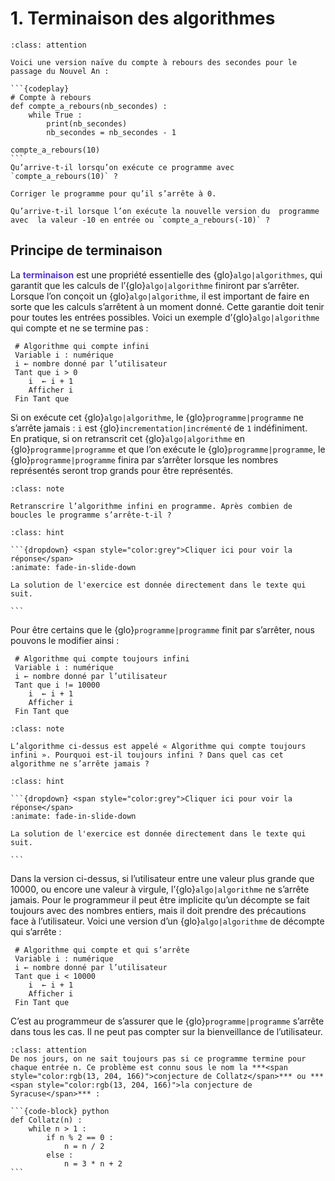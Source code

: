 
# 1. Terminaison des algorithmes


````{admonition} Matière à réfléchir I
:class: attention

Voici une version naïve du compte à rebours des secondes pour le passage du Nouvel An :

```{codeplay}
# Compte à rebours 
def compte_a_rebours(nb_secondes) :
    while True :
        print(nb_secondes)
    	nb_secondes = nb_secondes - 1 

compte_a_rebours(10)
```
Qu’arrive-t-il lorsqu’on exécute ce programme avec `compte_a_rebours(10)` ?

Corriger le programme pour qu’il s’arrête à 0. 

Qu’arrive-t-il lorsque l’on exécute la nouvelle version du  programme avec  la valeur -10 en entrée ou `compte_a_rebours(-10)` ?

````

## Principe de terminaison

La **<span style="color:rgb(89, 51, 209)">terminaison</span>** est une propriété essentielle des {glo}`algo|algorithmes`, qui garantit que les calculs de l’{glo}`algo|algorithme` finiront par s’arrêter. Lorsque l’on conçoit un {glo}`algo|algorithme`, il est important de faire en sorte que les calculs s’arrêtent à un moment donné. Cette garantie doit tenir pour toutes les entrées possibles. 
Voici un exemple d’{glo}`algo|algorithme` qui compte et ne se termine pas :

```{code-block} python
 # Algorithme qui compte infini 
 Variable i : numérique
 i ← nombre donné par l’utilisateur
 Tant que i > 0 
	i  ← i + 1 
 	Afficher i   
 Fin Tant que
```

Si on exécute cet {glo}`algo|algorithme`, le {glo}`programme|programme` ne s’arrête jamais : `i` est {glo}`incrementation|incrémenté` de `1` indéfiniment.  En pratique, si on retranscrit cet {glo}`algo|algorithme` en {glo}`programme|programme` et que l’on exécute le {glo}`programme|programme`, le {glo}`programme|programme` finira par s’arrêter lorsque les nombres représentés seront trop grands pour être représentés.

```{admonition} Exercice 1 : infini programmé ✏️📒
:class: note

Retranscrire l’algorithme infini en programme. Après combien de boucles le programme s’arrête‑t‑il ?

```

````{admonition} Solution
:class: hint

```{dropdown} <span style="color:grey">Cliquer ici pour voir la réponse</span>
:animate: fade-in-slide-down

La solution de l'exercice est donnée directement dans le texte qui suit.

```
````

Pour être certains que le {glo}`programme|programme` finit par s’arrêter, nous pouvons le modifier ainsi :

```{code-block} python
 # Algorithme qui compte toujours infini 
 Variable i : numérique
 i ← nombre donné par l’utilisateur
 Tant que i != 10000 
	i  ← i + 1 
 	Afficher i   
 Fin Tant que
 ```

 ```{admonition} Exercice 2 : infini... toujours ✏️📒
:class: note

L’algorithme ci-dessus est appelé « Algorithme qui compte toujours infini ». Pourquoi est-il toujours infini ? Dans quel cas cet algorithme ne s’arrête jamais ?

```

````{admonition} Solution
:class: hint

```{dropdown} <span style="color:grey">Cliquer ici pour voir la réponse</span>
:animate: fade-in-slide-down

La solution de l'exercice est donnée directement dans le texte qui suit.

```
````

Dans la version ci-dessus, si l’utilisateur entre une valeur plus grande que 10000, ou encore une valeur à virgule, l’{glo}`algo|algorithme` ne s’arrête jamais. Pour le programmeur il peut être implicite qu’un décompte se fait toujours avec des nombres entiers, mais il doit prendre des précautions face à l’utilisateur. Voici une version d’un {glo}`algo|algorithme` de décompte qui s’arrête :  

```{code-block} python
 # Algorithme qui compte et qui s’arrête 
 Variable i : numérique
 i ← nombre donné par l’utilisateur
 Tant que i < 10000 
	i  ← i + 1 
 	Afficher i   
 Fin Tant que
 ```

C’est au programmeur de s’assurer que le {glo}`programme|programme` s’arrête dans tous les cas. Il ne peut pas compter sur la bienveillance de l’utilisateur. 

````{admonition} Matière à réfléchir II
:class: attention
De nos jours, on ne sait toujours pas si ce programme termine pour chaque entrée n. Ce problème est connu sous le nom la ***<span style="color:rgb(13, 204, 166)">conjecture de Collatz</span>*** ou ***<span style="color:rgb(13, 204, 166)">la conjecture de Syracuse</span>*** :

```{code-block} python
def Collatz(n) :
    while n > 1 :
        if n % 2 == 0 :
            n = n / 2
        else : 
            n = 3 * n + 2 
```

````